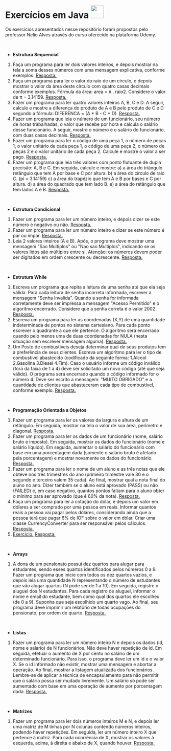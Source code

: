 

# Exercícios em Java <img height="40em" src="https://cdn.jsdelivr.net/gh/devicons/devicon/icons/java/java-original.svg" />

Os exercícios apresentados nesse repositório foram propostos pelo professor Nelio Alves através do curso oferecido na plataforma Udemy.

<br>

* **Estrutura Sequencial**

1. Faça um programa para ler dois valores inteiros, e depois mostrar na tela a soma desses números com uma mensagem explicativa, conforme exemplos. [Resposta.](https://github.com/fernandaneeri/exercicios_java/blob/master/estrutura_sequencial/src/estrutura_sequencial/exercicio_01.java)
2. Faça um programa para ler o valor do raio de um círculo, e depois mostrar o valor da área deste círculo com quatro casas decimais conforme exemplos. Fórmula da área: area = π . raio2. Considere o valor de π = 3.14159. [Resposta.](https://github.com/fernandaneeri/exercicios_java/blob/master/estrutura_sequencial/src/estrutura_sequencial/exercicio_02.java)
3. Fazer um programa para ler quatro valores inteiros A, B, C e D. A seguir, calcule e mostre a diferença do produto de A e B pelo produto de C e D segundo a fórmula: DIFERENCA = (A * B - C * D). [Resposta.](https://github.com/fernandaneeri/exercicios_java/blob/master/estrutura_sequencial/src/estrutura_sequencial/exercicio_03.java)
4. Fazer um programa que leia o número de um funcionário, seu número de horas trabalhadas, o valor que recebe por hora e calcula o salário desse funcionário. A seguir, mostre o número e o salário do funcionário, com duas casas decimais. [Resposta.](https://github.com/fernandaneeri/exercicios_java/blob/master/estrutura_sequencial/src/estrutura_sequencial/exercicio_04.java)
5. Fazer um programa para ler o código de uma peça 1, o número de peças 1, o valor unitário de cada peça 1, o código de uma peça 2, o número de peças 2 e o valor unitário de cada peça 2. Calcule e mostre o valor a ser pago. [Resposta.](https://github.com/fernandaneeri/exercicios_java/blob/master/estrutura_sequencial/src/estrutura_sequencial/exercicio_05.java)
6. Fazer um programa que leia três valores com ponto flutuante de dupla precisão: A, B e C. Em seguida, calcule e mostre:
   a) a área do triângulo retângulo que tem A por base e C por altura.
   b) a área do círculo de raio C. (pi = 3.14159)
   c) a área do trapézio que tem A e B por bases e C por altura.
   d) a área do quadrado que tem lado B.
   e) a área do retângulo que tem lados A e B.
   [Resposta.](https://github.com/fernandaneeri/exercicios_java/blob/master/estrutura_sequencial/src/estrutura_sequencial/exercicio_06.java)

<br>

- **Estrutura Condicional**

1. Fazer um programa para ler um número inteiro, e depois dizer se este número é negativo ou não. [Resposta.](https://github.com/fernandaneeri/exercicios_java/blob/master/estrutura_condicional/src/estrutura_condicional/exercicio_01.java)
2. Fazer um programa para ler um número inteiro e dizer se este número é par ou ímpar. [Resposta.](https://github.com/fernandaneeri/exercicios_java/blob/master/estrutura_condicional/src/estrutura_condicional/exercicio_02.java)
3. Leia 2 valores inteiros (A e B). Após, o programa deve mostrar uma mensagem "Sao Multiplos" ou "Nao sao Multiplos", indicando se os valores lidos são múltiplos entre si. Atenção: os números devem poder ser digitados em ordem crescente ou decrescente. [Resposta.](https://github.com/fernandaneeri/exercicios_java/blob/master/estrutura_condicional/src/estrutura_condicional/exercicio_03.java)

<br>

- **Estrutura While**

1. Escreva um programa que repita a leitura de uma senha até que ela seja válida. Para cada leitura de senha incorreta informada, escrever a mensagem "Senha Invalida". Quando a senha for informada corretamente deve ser impressa a mensagem "Acesso Permitido" e o algoritmo encerrado. Considere que a senha correta é o valor 2002. [Resposta.](https://github.com/fernandaneeri/exercicios_java/blob/master/estrutura_while/src/estrutura_while/exercicio_01.java)
2. Escreva um programa para ler as coordenadas (X,Y) de uma quantidade indeterminada de pontos no sistema cartesiano. Para cada ponto escrever o quadrante a que ele pertence. O algoritmo será encerrado quando pelo menos uma de duas coordenadas for NULA (nesta situação sem escrever mensagem alguma). [Resposta.](https://github.com/fernandaneeri/exercicios_java/blob/master/estrutura_while/src/estrutura_while/exercicio_02.java)
3. Um Posto de combustíveis deseja determinar qual de seus produtos tem a preferência de seus clientes. Escreva
   um algoritmo para ler o tipo de combustível abastecido (codificado da seguinte forma: 1.Álcool 2.Gasolina 3.Diesel 4.Fim). Caso o usuário informe um código inválido (fora da faixa de 1 a 4) deve ser solicitado um novo código (até que seja válido). O programa será encerrado quando o código informado for o número 4. Deve ser escrito a mensagem: "MUITO OBRIGADO" e a quantidade de clientes que abasteceram cada tipo de combustível, conforme exemplo. [Resposta.](https://github.com/fernandaneeri/exercicios_java/blob/master/estrutura_while/src/estrutura_while/exercicio_03.java)

<br>

- **Programação Orientada a Objetos**

1. Fazer um programa para ler os valores da largura e altura de um retângulo. Em seguida, mostrar na tela o valor de sua área, perímetro e diagonal. [Resposta.](https://github.com/fernandaneeri/exercicios_java/tree/master/exercicio_proposto_1_poo)
2. Fazer um programa para ler os dados de um funcionário (nome, salário bruto e imposto). Em seguida, mostrar os dados do funcionário (nome e salário líquido). Em seguida, aumentar o salário do funcionário com base em uma porcentagem dada (somente o salário bruto é afetado pela porcentagem) e mostrar novamente os dados do funcionário. [Resposta.](https://github.com/fernandaneeri/exercicios_java/tree/master/exercicio_proposto_2_poo)
3. Fazer um programa para ler o nome de um aluno e as três notas que ele obteve nos três trimestres do ano (primeiro trimestre vale 30 e o segundo e terceiro valem 35 cada). Ao final, mostrar qual a nota final do aluno no ano. Dizer também se o aluno está aprovado (PASS) ou não (FAILED) e, em caso negativo, quantos pontos faltam para o aluno obter o mínimo para ser aprovado (que é 60% da nota). [Resposta.](https://github.com/fernandaneeri/exercicios_java/tree/master/exercicio_proposto_3_poo)
4. Faça um programa para ler a cotação do dólar, e depois um valor em dólares a ser comprado por uma pessoa em reais. Informar quantos reais a pessoa vai pagar pelos dólares, considerando ainda que a pessoa terá que pagar 6% de IOF sobre o valor em dólar. Criar uma classe CurrencyConverter para ser responsável pelos cálculos. [Resposta.](https://github.com/fernandaneeri/exercicios_java/tree/master/exercicio_proposto_4_poo)
5. [Exercício.](https://github.com/fernandaneeri/exercicios_java/blob/master/exercicio_proposto_5_poo/exercicio.txt) [Resposta.](https://github.com/fernandaneeri/exercicios_java/tree/master/exercicio_proposto_5_poo)

<br>

- **Arrays**

1. A dona de um pensionato possui dez quartos para alugar para estudantes, sendo esses quartos identificados pelos números 0 a 9. Fazer um programa que inicie com todos os dez quartos vazios, e depois leia uma quantidade N representando o número de estudantes que vão alugar quartos (N pode ser de 1 a 10). Em seguida, registre o aluguel dos N estudantes. Para cada registro de aluguel, informar o nome e email do estudante, bem como qual dos quartos ele escolheu (de 0 a 9). Suponha que seja escolhido um quarto vago. Ao final, seu programa deve imprimir um relatório de todas ocupações do pensionato, por ordem de quarto. [Resposta.](https://github.com/fernandaneeri/exercicios_java/tree/master/exercicio_proposto_1_array)

<br>

- **Listas**

1. Fazer um programa para ler um número inteiro N e depois os dados (id, nome e salario) de
   N funcionários. Não deve haver repetição de id. Em seguida, efetuar o aumento de X por cento no salário de um determinado funcionário. Para isso, o programa deve ler um id e o valor X. Se o id informado não existir, mostrar uma mensagem e abortar a operação. Ao final, mostrar a listagem atualizada dos funcionários. Lembre-se de aplicar a técnica de encapsulamento para não permitir que o salário possa ser mudado livremente. Um salário só pode ser aumentado com base em uma operação de aumento por porcentagem dada. [Resposta.](https://github.com/fernandaneeri/exercicios_java/tree/master/exercicio_proposto_1_lista)

<br>

- **Matrizes**

1. Fazer um programa para ler dois números inteiros M e N, e depois ler uma matriz de M linhas por N colunas contendo números inteiros, podendo haver repetições. Em seguida, ler um número inteiro X que pertence à matriz. Para cada ocorrência de X, mostrar os valores à esquerda, acima, à direita e abaixo de X, quando houver. [Resposta.](https://github.com/fernandaneeri/exercicios_java/tree/master/exercicio_proposto_1_matriz)
